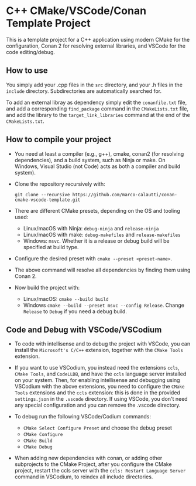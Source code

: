 # C++ CMake/VSCode/Conan Template Project

This is a template project for a C++ application using modern CMake for the configuration, Conan 2 for resolving external libraries, and VSCode for the code editing/debug.

## How to use
You simply add your .cpp files in the `src` directory, and your .h files in the `include` directory. Subdirectories are automatically searched for.

To add an external libray as dependency simply edit the `conanfile.txt` file, and add a corresponding `find_package` command in the `CMakeLists.txt` file, and add the library to the `target_link_libraries` command at the end of the `CMakeLists.txt`.

## How to compile your project

- You need at least a compiler (e.g., g++), cmake, conan2 (for resolving dependencies), and a build system, such as Ninja or make. On Windows, Visual Studio (not Code) acts as both a compiler and build system).

- Clone the repository recursively with:

     `git clone --recursive https://github.com/marco-calautti/conan-cmake-vscode-template.git`

- There are different CMake presets, depending on the OS and tooling used:
    - Linux/macOS with Ninja: `debug-ninja` and `release-ninja` 
    - Linux/macOS with make: `debug-makefiles` and `release-makefiles`
    - Windows: `msvc`. Whether it is a release or debug build will be specified at build type.

- Configure the desired preset with `cmake --preset <preset-name>`.

- The above command will resolve all dependencies by finding them using Conan 2.

- Now build the project with:
    - Linux/macOS: `cmake --build build`
    - Windows `cmake --build --preset msvc --config Release`. Change `Release` to `Debug` if you need a debug build.

## Code and Debug with VSCode/VSCodium

- To code with intellisense and to debug the project with VSCode, you can install the `Microsoft's C/C++` extension, together with the `CMake Tools` extension.

- If you want to use VSCodium, you instead need the extensions `ccls`, `CMake Tools`, and `CodeLLDB`, and have the `ccls` language server installed on your system. Then, for enabling intellisense and debugging using VSCodium with the above extensions, you need to configure the `CMake Tools` extensions and the `ccls` extension: this is done in the provided `settings.json` in the `.vscode` directory. If using VSCode, you don't need any special configuration and you can remove the .vscode directory.

- To debug run the following VSCode/Codium commands:
    - `CMake Select Configure Preset` and choose the debug preset
    - `CMake Configure`
    - `CMake Build`
    - `CMake Debug`

- When adding new dependencies with conan, or adding other subprojects to the CMake Project, after you configure the CMake project, restart the ccls server with the `ccls: Restart Language Server` command in VSCodium, to reindex all include directories.